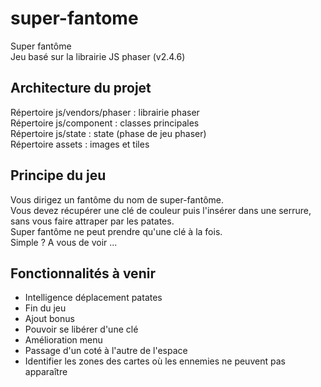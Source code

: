 # super-fantome
Super fantôme  
Jeu basé sur la librairie JS phaser (v2.4.6)

## Architecture du projet
Répertoire js/vendors/phaser : librairie phaser  
Répertoire js/component : classes principales  
Répertoire js/state : state (phase de jeu phaser)  
Répertoire assets : images et tiles

## Principe du jeu
Vous dirigez un fantôme du nom de super-fantôme.  
Vous devez récupérer une clé de couleur puis l'insérer dans une serrure, sans vous faire attraper par les patates.  
Super fantôme ne peut prendre qu'une clé à la fois.  
Simple ? A vous de voir ...

## Fonctionnalités à venir
- Intelligence déplacement patates
- Fin du jeu
- Ajout bonus
- Pouvoir se libérer d'une clé
- Amélioration menu
- Passage d'un coté à l'autre de l'espace
- Identifier les zones des cartes où les ennemies ne peuvent pas apparaître